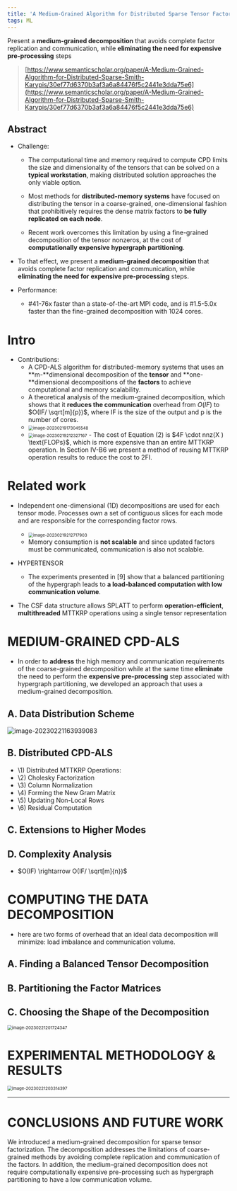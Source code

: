 ```yaml
---
title: 'A Medium-Grained Algorithm for Distributed Sparse Tensor Factorization'
tags: ML 
---
```

Present a **medium-grained decomposition** that avoids complete factor replication and communication, while **eliminating the need for expensive pre-processing** steps
<!--more-->

> [https://www.semanticscholar.org/paper/A-Medium-Grained-Algorithm-for-Distributed-Sparse-Smith-Karypis/30ef77d6370b3af3a6a84476f5c2441e3dda75e6](https://www.semanticscholar.org/paper/A-Medium-Grained-Algorithm-for-Distributed-Sparse-Smith-Karypis/30ef77d6370b3af3a6a84476f5c2441e3dda75e6)


## Abstract

- Challenge:

	- The computational time and memory required to compute CPD limits the size and dimensionality of the tensors that can be solved on a **typical workstation**, making distributed solution approaches the only viable option.

	- Most methods for **distributed-memory systems** have focused on distributing the tensor in a coarse-grained, one-dimensional fashion that prohibitively requires the dense matrix factors to **be fully replicated on each node**. 

	- Recent work overcomes this limitation by using a fine-grained decomposition of the tensor nonzeros, at the cost of **computationally expensive hypergraph partitioning**. 

- To that effect, we present a **medium-grained decomposition** that avoids complete factor replication and communication, while **eliminating the need for expensive pre-processing** steps. 
- Performance:
	- #41-76x faster than a state-of-the-art MPI code, and is #1.5-5.0x faster than the fine-grained decomposition with 1024 cores.

# Intro

- Contributions:
	- A CPD-ALS algorithm for distributed-memory systems that uses an **m-**dimensional decomposition of the **tensor** and **one-**dimensional decompositions of the **factors** to achieve computational and memory scalability.
	- A theoretical analysis of the medium-grained decomposition, which shows that it **reduces the communication** overhead from $O(IF)$ to $O(IF/ \sqrt[m]{p})$, where IF is the size of the output and p is the number of cores.
	- <img src="Splatt.images/image-20230219173045548.png" alt="image-20230219173045548" style="zoom: 67%;" />
	- <img src="Splatt.images/image-20230219212327167.png" alt="image-20230219212327167" style="zoom: 67%;" />
		- The cost of Equation (2) is $4F \cdot nnz(X ) \text{FLOPs}$, which is more expensive than an entire MTTKRP operation. In Section IV-B6 we present a method of reusing MTTKRP operation results to reduce the cost to 2FI.

# Related work

- Independent one-dimensional (1D) decompositions are used for each tensor mode. Processes own a set of contiguous slices for each mode and are responsible for the corresponding factor rows.
	- <img src="Splatt.images/image-20230219212717903.png" alt="image-20230219212717903" style="zoom: 67%;" />
	- Memory consumption is **not scalable** and since updated factors must be communicated, communication is also not scalable.

- HYPERTENSOR
	- The experiments presented in [9] show that a balanced partitioning of the hypergraph leads to **a load-balanced computation with low communication volume**.
- The CSF data structure allows SPLATT to perform **operation-efficient**, **multithreaded** MTTKRP operations using a single tensor representation

# MEDIUM-GRAINED CPD-ALS

- In order to **address** the high memory and communication requirements of the coarse-grained decomposition while at the same time **eliminate** the need to perform the **expensive** **pre-processing** step associated with hypergraph partitioning, we developed an approach that uses a medium-grained decomposition.

## A. Data Distribution Scheme

![image-20230221163939083](Splatt.images/image-20230221163939083.png)

## B. Distributed CPD-ALS

- \1) Distributed MTTKRP Operations:
- \2) Cholesky Factorization
- \3) Column Normalization
- \4) Forming the New Gram Matrix
- \5) Updating Non-Local Rows
- \6) Residual Computation

## C. Extensions to Higher Modes

## D. Complexity Analysis

- $O(IF) \rightarrow O(IF/ \sqrt[m]{n})$

# COMPUTING THE DATA DECOMPOSITION

- here are two forms of overhead that an
	ideal data decomposition will minimize: load imbalance and
	communication volume. 

## A. Finding a Balanced Tensor Decomposition

## B. Partitioning the Factor Matrices

## C. Choosing the Shape of the Decomposition

<img src="Splatt.images/image-20230221201724347.png" alt="image-20230221201724347" style="zoom: 67%;" />

# EXPERIMENTAL METHODOLOGY & RESULTS

<img src="Splatt.images/image-20230221203314397.png" alt="image-20230221203314397" style="zoom:67%;" />

---

# CONCLUSIONS AND FUTURE WORK

We introduced a medium-grained decomposition for sparse tensor factorization. The decomposition addresses the limitations of coarse-grained methods by avoiding complete replication and communication of the factors. In addition, the medium-grained decomposition does not require computationally expensive pre-processing such as hypergraph partitioning to have a low communication volume.


